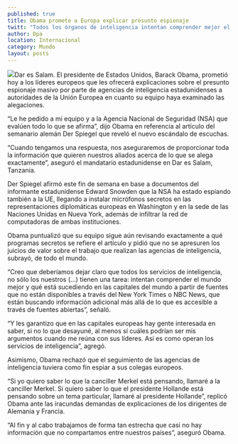 ```yaml
---
published: true
title: Obama promete a Europa explicar presunto espionaje
twitt: "Todos los órganos de inteligencia intentan comprender mejor el mundo a partir de fuentes no disponibles en diarios, justificó. Sin embargo, negó que se espíe a sus colegas Angela Merkell y Francois Hollande"
author: Dpa
location: Internacional
category: Mundo
layout: posts
---
```


![](http://i.imgur.com/wegt8Twm.jpg)Dar es Salam. El presidente de Estados Unidos, Barack Obama, prometió hoy a los líderes europeos que les ofrecerá explicaciones sobre el presunto espionaje masivo por parte de agencias de inteligencia estadunidenses a autoridades de la Unión Europea en cuanto su equipo haya examinado las alegaciones.

“Le he pedido a mi equipo y a la Agencia Nacional de Seguridad (NSA) que evalúen todo lo que se afirma”, dijo Obama en referencia al artículo del semanario alemán Der Spiegel que reveló el nuevo escándalo de escuchas.

“Cuando tengamos una respuesta, nos aseguraremos de proporcionar toda la información que quieren nuestros aliados acerca de lo que se alega exactamente”, aseguró el mandatario estadunidense en Dar es Salam, Tanzania.

Der Spiegel afirmó este fin de semana en base a documentos del informante estadunidense Edward Snowden que la NSA ha estado espiando también a la UE, llegando a instalar micrófonos secretos en las representaciones diplomáticas europeas en Washington y en la sede de las Naciones Unidas en Nueva York, además de infiltrar la red de computadoras de ambas instituciones.

Obama puntualizó que su equipo sigue aún revisando exactamente a qué programas secretos se refiere el artículo y pidió que no se apresuren los juicios de valor sobre el trabajo que realizan las agencias de inteligencia, subrayó, de todo el mundo.

“Creo que deberíamos dejar claro que todos los servicios de inteligencia, no sólo los nuestros (...) tienen una tarea: intentan comprender el mundo mejor y qué está sucediendo en las capitales del mundo a partir de fuentes que no están disponibles a través del New York Times o NBC News, que están buscando información adicional más allá de lo que es accesible a través de fuentes abiertas”, señaló.

“Y les garantizo que en las capitales europeas hay gente interesada en saber, si no lo que desayuné, al menos sí cuáles podrían ser mis argumentos cuando me reúna con sus líderes. Así es como operan los servicios de inteligencia”, agregó.

Asimismo, Obama rechazó que el seguimiento de las agencias de inteligencia tuviera como fin espiar a sus colegas europeos.

“Si yo quiero saber lo que la canciller Merkel está pensando, llamaré a la canciller Merkel. Si quiero saber lo que el presidente Hollande está pensando sobre un tema particular, llamaré al presidente Hollande”, replicó Obama ante las iracundas demandas de explicaciones de los dirigentes de Alemania y Francia.

“Al fin y al cabo trabajamos de forma tan estrecha que casi no hay información que no compartamos entre nuestros países”, aseguró Obama.
